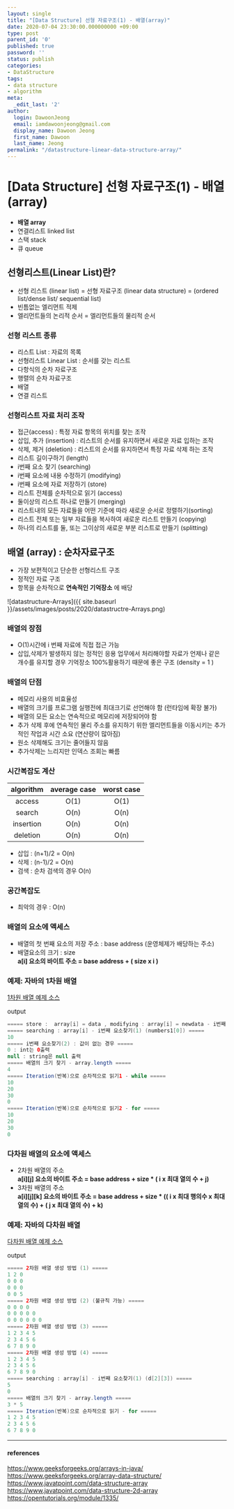```yaml
---
layout: single
title: "[Data Structure] 선형 자료구조(1) - 배열(array)"
date: 2020-07-04 23:30:00.000000000 +09:00
type: post
parent_id: '0'
published: true
password: ''
status: publish
categories:
- DataStructure
tags:
- data structure
- algorithm
meta:
  _edit_last: '2'
author:
  login: DawoonJeong
  email: iamdawoonjeong@gmail.com
  display_name: Dawoon Jeong
  first_name: Dawoon
  last_name: Jeong
permalink: "/datastructure-linear-data-structure-array/"
---
```

# [Data Structure] 선형 자료구조(1)  - 배열(array)

- **배열 array**
- 연결리스트 linked list
- 스택 stack
- 큐 queue


## 선형리스트(Linear List)란?
- 선형 리스트 (linear list) = 선형 자료구조 (linear data structure) = (ordered list/dense list/ sequential list)
- 빈틈없는 엘리먼트 적제
- 엘리먼트들의 논리적 순서 = 엘리먼트들의 물리적 순서

### 선형 리스트 종류
- 리스트 List  : 자료의 목록
- 선형리스트 Linear List : 순서를 갖는 리스트
- 다항식의 순차 자료구조
- 행렬의 순차 자료구조
- 배열
- 연결 리스트

### 선형리스트 자료 처리 조작
- 접근(access) : 특정 자료 항목의 위치를 찾는 조작
- 삽입, 추가 (insertion) : 리스트의 순서를 유지하면서 새로운 자료 입하는 조작
- 삭제, 제거 (deletion) : 리스트의 순서를 유지하면서 특정 자료 삭제 하는 조작
- 리스트 길이구하기 (length)
- i번째 요소 찾기 (searching)
- i번째 요소에 내용 수정하기 (modifying)
- i번째 요소에 자료 저장하기 (store)
- 리스트 전체를 순차적으로 읽기 (access)
- 둘이상의 리스트 하나로 만들기 (merging)
- 리스트내의 모든 자료들을 어떤 기준에 따라 새로운 순서로 정렬하기(sorting)
- 리스트 전체 또는 일부 자료들을 복사하여 새로운 리스트 만들기 (copying)
- 하나의 리스트를 둘, 또는 그이상의 새로운 부분 리스트로 만들기 (splitting)



## 배열 (array) : 순차자료구조
- 가장 보편적이고 단순한 선형리스트 구조
- 정적인 자료 구조   
- 항목을 순차적으로 **연속적인 기억장소** 에 배당  


![datastructure-Arrays]({{ site.baseurl }}/assets/images/posts/2020/datastructre-Arrays.png)


### 배열의 장점
- O(1)시간에 i 번째 자료에 직접 접근 가능
- 삽입,삭제가 발생하지 않는 정적인 응용 업무에서 처리해야할 자료가 언제나 같은 개수를 유지할 경우 기억장소 100%활용하기 때문에 좋은 구조 (density = 1 )

### 배열의 단점
- 메모리 사용의 비효율성
- 배열의 크기를 프로그램 실행전에 최대크기로 선언해야 함 (런타임에 확장 불가)
- 배열의 모든 요소는 연속적으로 메모리에 저장되어야 함
- 추가 삭제 후에 연속적인 물리 주소를 유지하기 위한 엘리먼트들을 이동시키는 추가 적인 작업과 시간 소요 (연산량이 많아짐)
- 원소 삭제해도 크기는 줄어들지 않음
- 추가삭제는 느리지만 인덱스 조회는 빠름


### 시간복잡도 계산

|algorithm | average case | worst case|
|:--------:|:--------:|:--------:|
|	access	|	O(1)	|	O(1)	|
|	search	|	O(n)	|	O(n)	|
|	insertion	|	O(n)	|	O(n)	|
|	deletion	|	O(n)	|	O(n)	|

- 삽입 : (n+1)/2 = O(n)
- 삭제 : (n-1)/2 = O(n)
- 검색 : 순차 검색의 경우 O(n)  


### 공간복잡도
- 최악의 경우 : O(n)


### 배열의 요소에 액세스
- 배열의 첫 번째 요소의 저장 주소 : base address (운영체제가 배당하는 주소)
- 배열요소의 크기 : size  
**a[i] 요소의 바이트 주소 = base address + ( size x i )**


### 예제: 자바의 1차원 배열
[1차원 배열 예제 소스](https://github.com/iamdawoonjeong/java-datastructure-algorithm/blob/master/java-datastructure/src/array/ArrayExample.java)

output


```java
===== store :  array[i] = data , modifying : array[i] = newdata - i번째 요소저장 =====
===== searching : array[i] - i번째 요소찾기(1) (numbers1[0]) =====
10
===== i번째 요소찾기(2) : 값이 없는 경우 =====
0 : int는 0출력
null : string은 null 출력
===== 배열의 크기 찾기 - array.length =====
4
===== Iteration(반복)으로 순차적으로 읽기1 - while =====
10
20
30
0
===== Iteration(반복)으로 순차적으로 읽기2 - for =====
10
20
30
0
```


### 다차원 배열의 요소에 액세스
- 2차원 배열의 주소  
**a[i][j] 요소의 바이트 주소 = base address + size * ( i x 최대 열의 수 + j)**
- 3차원 배열의 주소  
**a[i][j][k] 요소의 바이트 주소 = base address + size * (( i x 최대 행의수 x 최대 열의 수) + ( j x 최대 열의 수)  + k)**


### 예제: 자바의 다차원 배열
[다차원 배열 예제 소스](https://github.com/iamdawoonjeong/java-datastructure-algorithm/blob/master/java-datastructure/src/array/ArrayNExample.java)

output

```java
===== 2차원 배열 생성 방법 (1) =====
1 2 0
0 0 0
0 0 0
0 0 5
===== 2차원 배열 생성 방법 (2) (불규칙 가능) =====
0 0 0 0
0 0 0 0 0
0 0 0 0 0 0
===== 2차원 배열 생성 방법 (3) =====
1 2 3 4 5
2 3 4 5 6
6 7 8 9 0
===== 2차원 배열 생성 방법 (4) =====
1 2 3 4 5
2 3 4 5 6
6 7 8 9 0
===== searching : array[i] - i번째 요소찾기(1) (d[2][3]) =====
5
0
===== 배열의 크기 찾기 - array.length =====
3 * 5
===== Iteration(반복)으로 순차적으로 읽기 - for =====
1 2 3 4 5
2 3 4 5 6
6 7 8 9 0
```

---
#### references
<https://www.geeksforgeeks.org/arrays-in-java/>  
<https://www.geeksforgeeks.org/array-data-structure/>  
<https://www.javatpoint.com/data-structure-array>  
<https://www.javatpoint.com/data-structure-2d-array>  
<https://opentutorials.org/module/1335/>  
